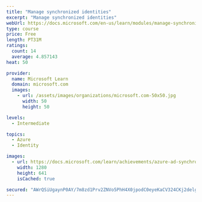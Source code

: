 ```yaml
---
title: "Manage synchronized identities"
excerpt: "Manage synchronized identities"
webUrl: https://docs.microsoft.com/en-us/learn/modules/manage-synchronized-identities/
type: course
price: Free
length: PT31M
ratings:
  count: 14
  average: 4.857143
heat: 50

provider:
  name: Microsoft Learn
  domain: microsoft.com
  images:
    - url: /assets/images/organizations/microsoft.com-50x50.jpg
      width: 50
      height: 50

levels:
  - Intermediate

topics:
  - Azure
  - Identity

images:
  - url: https://docs.microsoft.com/learn/achievements/azure-ad-synchronized-identities-social.png
    width: 1280
    height: 641
    isCached: true

secured: "AWrQSiUgaynP0AY/7m8zd1Prv2ZNVo5PhH4X0jpodC0eyeKaCV324CKj2delgJJIabs5rGYEtTT+JVihH/j0mylKmocv37lCZGm5CM3tGjBRaCUaxR1bnL7obfzdcUgM6wx7qCTnEF0Ger8tCiLIDkSIwj678oLx8llZ5D6WlU4o4dWyOKPuWlrGe9Kvcxltt+id5d6WlnUBB3RHR4+E8IBFvXIjBAlkW8lEwTJieX245UtiWBM98xSUnkrEzy3QRDv2X0BP7tntsrrMSv/3l/aZM3jLCuznDH/efOzyATScKNBmuOWyHPAAiMbijN2eMXcsKEg8+7OI2STubApaTIxW3+Ulg6I0TnBY5h/iApieSZCQqgJI11JL9/DW1CmGIA+wfOZFWaHOPqq2fYVMi9AaNN/ol1g/awoNjMgstyw=;S8d0kWTLEw1vJjU1zLqxRg=="
---
```


